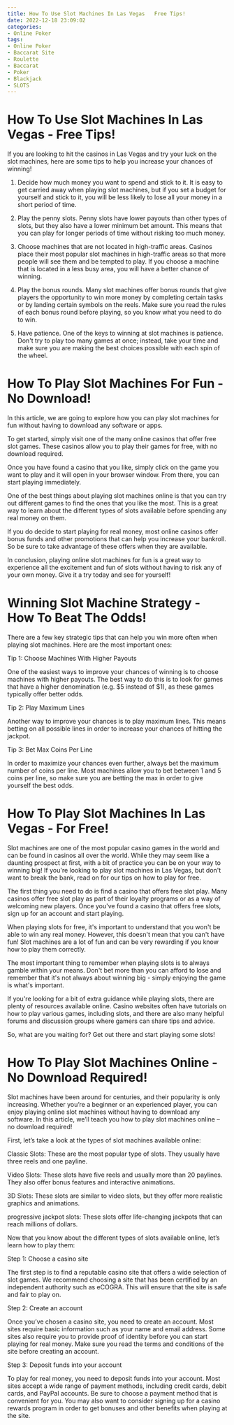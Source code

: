 ```yaml
---
title: How To Use Slot Machines In Las Vegas   Free Tips!
date: 2022-12-18 23:09:02
categories:
- Online Poker
tags:
- Online Poker
- Baccarat Site
- Roulette
- Baccarat
- Poker
- Blackjack
- SLOTS
---
```



#  How To Use Slot Machines In Las Vegas - Free Tips!

If you are looking to hit the casinos in Las Vegas and try your luck on the slot machines, here are some tips to help you increase your chances of winning!

1. Decide how much money you want to spend and stick to it. It is easy to get carried away when playing slot machines, but if you set a budget for yourself and stick to it, you will be less likely to lose all your money in a short period of time.

2. Play the penny slots. Penny slots have lower payouts than other types of slots, but they also have a lower minimum bet amount. This means that you can play for longer periods of time without risking too much money.

3. Choose machines that are not located in high-traffic areas. Casinos place their most popular slot machines in high-traffic areas so that more people will see them and be tempted to play. If you choose a machine that is located in a less busy area, you will have a better chance of winning.

4. Play the bonus rounds. Many slot machines offer bonus rounds that give players the opportunity to win more money by completing certain tasks or by landing certain symbols on the reels. Make sure you read the rules of each bonus round before playing, so you know what you need to do to win.

5. Have patience. One of the keys to winning at slot machines is patience. Don't try to play too many games at once; instead, take your time and make sure you are making the best choices possible with each spin of the wheel.

#  How To Play Slot Machines For Fun - No Download!

In this article, we are going to explore how you can play slot machines for fun without having to download any software or apps.

To get started, simply visit one of the many online casinos that offer free slot games. These casinos allow you to play their games for free, with no download required.

Once you have found a casino that you like, simply click on the game you want to play and it will open in your browser window. From there, you can start playing immediately.

One of the best things about playing slot machines online is that you can try out different games to find the ones that you like the most. This is a great way to learn about the different types of slots available before spending any real money on them.

If you do decide to start playing for real money, most online casinos offer bonus funds and other promotions that can help you increase your bankroll. So be sure to take advantage of these offers when they are available.

In conclusion, playing online slot machines for fun is a great way to experience all the excitement and fun of slots without having to risk any of your own money. Give it a try today and see for yourself!

#  Winning Slot Machine Strategy - How To Beat The Odds!

There are a few key strategic tips that can help you win more often when playing slot machines. Here are the most important ones:

Tip 1: Choose Machines With Higher Payouts

One of the easiest ways to improve your chances of winning is to choose machines with higher payouts. The best way to do this is to look for games that have a higher denomination (e.g. $5 instead of $1), as these games typically offer better odds.

Tip 2: Play Maximum Lines

Another way to improve your chances is to play maximum lines. This means betting on all possible lines in order to increase your chances of hitting the jackpot.

Tip 3: Bet Max Coins Per Line

In order to maximize your chances even further, always bet the maximum number of coins per line. Most machines allow you to bet between 1 and 5 coins per line, so make sure you are betting the max in order to give yourself the best odds.

#  How To Play Slot Machines In Las Vegas - For Free!

Slot machines are one of the most popular casino games in the world and can be found in casinos all over the world. While they may seem like a daunting prospect at first, with a bit of practice you can be on your way to winning big! If you're looking to play slot machines in Las Vegas, but don't want to break the bank, read on for our tips on how to play for free.

The first thing you need to do is find a casino that offers free slot play. Many casinos offer free slot play as part of their loyalty programs or as a way of welcoming new players. Once you've found a casino that offers free slots, sign up for an account and start playing.

When playing slots for free, it's important to understand that you won't be able to win any real money. However, this doesn't mean that you can't have fun! Slot machines are a lot of fun and can be very rewarding if you know how to play them correctly.

The most important thing to remember when playing slots is to always gamble within your means. Don't bet more than you can afford to lose and remember that it's not always about winning big - simply enjoying the game is what's important.

If you're looking for a bit of extra guidance while playing slots, there are plenty of resources available online. Casino websites often have tutorials on how to play various games, including slots, and there are also many helpful forums and discussion groups where gamers can share tips and advice.

So, what are you waiting for? Get out there and start playing some slots!

#  How To Play Slot Machines Online - No Download Required!

Slot machines have been around for centuries, and their popularity is only increasing. Whether you’re a beginner or an experienced player, you can enjoy playing online slot machines without having to download any software. In this article, we’ll teach you how to play slot machines online – no download required!

First, let’s take a look at the types of slot machines available online:

Classic Slots: These are the most popular type of slots. They usually have three reels and one payline.

Video Slots: These slots have five reels and usually more than 20 paylines. They also offer bonus features and interactive animations.

3D Slots: These slots are similar to video slots, but they offer more realistic graphics and animations.

 progressive jackpot slots: These slots offer life-changing jackpots that can reach millions of dollars.

Now that you know about the different types of slots available online, let’s learn how to play them:

Step 1: Choose a casino site

The first step is to find a reputable casino site that offers a wide selection of slot games. We recommend choosing a site that has been certified by an independent authority such as eCOGRA. This will ensure that the site is safe and fair to play on.

Step 2: Create an account

Once you’ve chosen a casino site, you need to create an account. Most sites require basic information such as your name and email address. Some sites also require you to provide proof of identity before you can start playing for real money. Make sure you read the terms and conditions of the site before creating an account.

Step 3: Deposit funds into your account

To play for real money, you need to deposit funds into your account. Most sites accept a wide range of payment methods, including credit cards, debit cards, and PayPal accounts. Be sure to choose a payment method that is convenient for you. You may also want to consider signing up for a casino rewards program in order to get bonuses and other benefits when playing at the site.